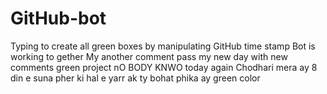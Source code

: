 # GitHub-bot
Typing to create all green boxes by manipulating GitHub time stamp
Bot is working to gether
My another comment pass
my new day with new comments
green project
nO BODY KNWO
today again
Chodhari
mera ay 8 din e suna pher ki hal e
yarr ak ty bohat phika ay green color
